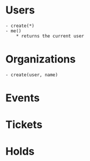 # Users

    - create(*)
    - me()
        * returns the current user

# Organizations
    - create(user, name)

# Events

# Tickets

# Holds
